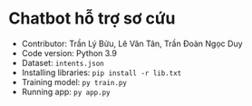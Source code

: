 # Chatbot hỗ trợ sơ cứu

- Contributor: Trần Lý Bửu, Lê Văn Tân, Trần Đoàn Ngọc Duy
- Code version: Python 3.9
- Dataset: `intents.json`
- Installing libraries: `pip install -r lib.txt`
- Training model: `py train.py`
- Running app: `py app.py`